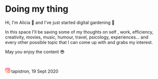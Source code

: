 # Doing my thing

Hi, I'm Alicia 🦁 and I've just started digital gardening 🌱

In this space I'll be saving some of my thoughts on self , work, efficiency, creativity, movies, music, humour, travel, psicology, experiences... and every other possible topic that I can come up with and grabs my interest.

May you enjoy the content 😎

<p>&nbsp;<p> 

[<img src="images/instagramlogo.png" width=16>](https://www.instagram.com/tapistron/) tapistron, 19 Sept 2020
